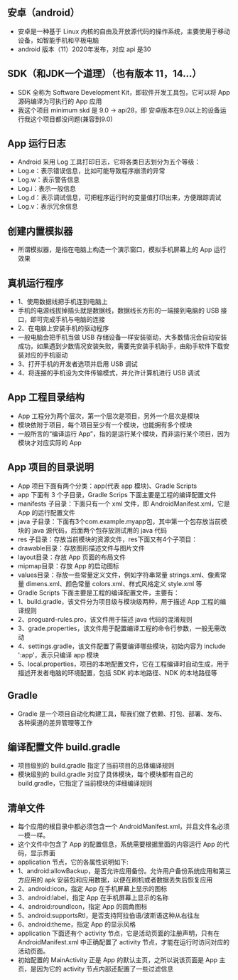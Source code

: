 ## 安卓（android）
* 安卓是一种基于 Linux 内核的自由及开放源代码的操作系统，主要使用于移动设备，如智能手机和平板电脑
* android 版本（11）2020年发布，对应 api 是30

## SDK（和JDK一个道理）（也有版本 11，14...）
* SDK 全称为 Software Development Kit，即软件开发工具包，它可以将 App 源码编译为可执行的 App 应用
* 我这个项目 minimum skd 是 9.0 -> api28，即 安卓版本在9.0以上的设备运行我这个项目都没问题(兼容到9.0)

## App 运行日志
* Android 采用 Log 工具打印日志，它将各类日志划分为五个等级：
* Log.e：表示错误信息，比如可能导致程序崩溃的异常
* Log.w：表示警告信息
* Log.i：表示一般信息
* Log.d：表示调试信息，可把程序运行时的变量值打印出来，方便跟踪调试
* Log.v：表示冗余信息

## 创建内置模拟器
* 所谓模拟器，是指在电脑上构造一个演示窗口，模拟手机屏幕上的 App 运行效果

## 真机运行程序
* 1、使用数据线把手机连到电脑上
* 手机的电源线拔掉插头就是数据线，数据线长方形的一端接到电脑的 USB 接口，即可完成手机与电脑的连接
* 2、在电脑上安装手机的驱动程序
* 一般电脑会把手机当做 USB 存储设备一样安装驱动，大多数情况会自动安装成功，如果遇到少数情况安装失败，需要先安装手机助手，由助手软件下载安装对应的手机驱动
* 3、打开手机的开发者选项并启用 USB 调试
* 4、将连接的手机设为文件传输模式，并允许计算机进行 USB 调试

## App 工程目录结构
* App 工程分为两个层次，第一个层次是项目，另外一个层次是模块
* 模块依附于项目，每个项目至少有一个模块，也能拥有多个模块
* 一般所言的“编译运行 App”，指的是运行某个模块，而非运行某个项目，因为模块才对应实际的 App

## App 项目的目录说明
* App 项目下面有两个分类：app(代表 app 模块)、Gradle Scripts
* app 下面有 3 个子目录，Gradle Scrips 下面主要是工程的编译配置文件
* manifests 子目录：下面只有一个 xml 文件，即 AndroidManifest.xml，它是 App 的运行配置文件
* java 子目录：下面有3个com.example.myapp包，其中第一个包存放当前模块的 java 源代码，后面两个包存放测试用的 java 代码
* res 子目录：存放当前模块的资源文件，res下面又有4个子项目：
* drawable目录：存放图形描述文件与图片文件
* layout目录：存放 App 页面的布局文件
* mipmap目录：存放 App 的启动图标
* values目录：存放一些常量定义文件，例如字符串常量 strings.xml、像素常量 dimens.xml、颜色常量 colors.xml、样式风格定义 style.xml 等
* Gradle Scripts 下面主要是工程的编译配置文件，主要有：
* 1、build.gradle，该文件分为项目级与模块级两种，用于描述 App 工程的编译规则
* 2、proguard-rules.pro，该文件用于描述 java 代码的混淆规则
* 3、grade.properties，该文件用于配置编译工程的命令行参数，一般无需改动
* 4、settings.gradle，该文件配置了需要编译哪些模块，初始内容为 include ':app'，表示只编译 app 模块
* 5、local.properties，项目的本地配置文件，它在工程编译时自动生成，用于描述开发者电脑的环境配置，包括 SDK 的本地路径、NDK 的本地路径等

## Gradle
* Gradle 是一个项目自动化构建工具，帮我们做了依赖、打包、部署、发布、各种渠道的差异管理等工作

## 编译配置文件 build.gradle
* 项目级别的 build.gradle 指定了当前项目的总体编译规则
* 模块级别的 build.gradle 对应了具体模块，每个模块都有自己的 build.gradle，它指定了当前模块的详细编译规则

## 清单文件
* 每个应用的根目录中都必须包含一个 AndroidManifest.xml，并且文件名必须一模一样。
* 这个文件中包含了 App 的配置信息，系统需要根据里面的内容运行 App 的代码，显示界面
* application 节点，它的各属性说明如下:
* 1、android:allowBackup，是否允许应用备份。允许用户备份系统应用和第三方应用的 apk 安装包和应用数据，以便在刷机或者数据丢失后恢复应用
* 2、android:icon，指定 App 在手机屏幕上显示的图标
* 3、android:label，指定 App 在手机屏幕上显示的名称
* 4、android:roundIcon，指定 App 的圆角图标
* 5、android:supportsRtl，是否支持阿拉伯语/波斯语这种从右往左
* 6、android:theme，指定 App 的显示风格
* application 下面还有个 activity 节点，它是活动页面的注册声明，只有在 AndroidManifest.xml 中正确配置了 activity 节点，才能在运行时访问对应的活动页面。
* 初始配置的 MainActivity 正是 App 的默认主页，之所以说该页面是 App 主页，是因为它的 activity 节点内部还配置了一些过滤信息